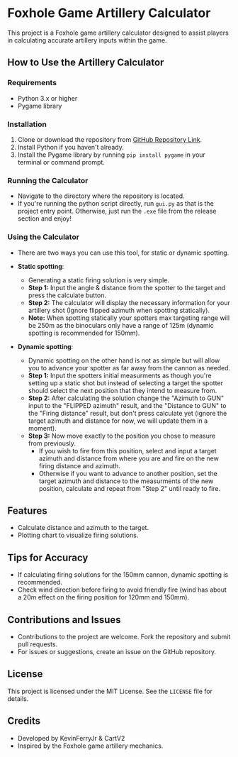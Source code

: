 # Foxhole Game Artillery Calculator

This project is a Foxhole game artillery calculator designed to assist players in calculating accurate artillery inputs within the game.

## How to Use the Artillery Calculator

### Requirements
- Python 3.x or higher
- Pygame library

### Installation
1. Clone or download the repository from [GitHub Repository Link](https://github.com/KevinFerryJr/FoxholeArtyCalculator).
2. Install Python if you haven't already.
3. Install the Pygame library by running `pip install pygame` in your terminal or command prompt.

### Running the Calculator
- Navigate to the directory where the repository is located.
- If you're running the python script directly, run `gui.py` as that is the project entry point. Otherwise, just run the `.exe` file from the release section and enjoy!

### Using the Calculator
- There are two ways you can use this tool, for static or dynamic spotting.

- __Static spotting__:
  - Generating a static firing solution is very simple.
  - **Step 1:** Input the angle & distance from the spotter to the target and press the calculate button.
  - **Step 2:** The calculator will display the necessary information for your artillery shot (Ignore flipped azimuth when spotting statically).
  - **Note:** When spotting statically your spotters max targeting range will be 250m as the binoculars only have a range of 125m (dynamic spotting is recommended for 150mm).

- __Dynamic spotting__:
  - Dynamic spotting on the other hand is not as simple but will allow you to advance your spotter as far away from the cannon as needed.
  - **Step 1:** Input the spotters initial measurments as though you're setting up a static shot but instead of selecting a target the spotter should select the next position that they intend to measure from.
  - **Step 2:** After calculating the solution change the "Azimuth to GUN" input to the "FLIPPED azimuth" result, and the "Distance to GUN" to the "Firing distance" result, but don't press calculate yet (ignore the target azimuth and distance for now, we will update them in a moment).
  - **Step 3:** Now move exactly to the position you chose to measure from previously.
    - If you wish to fire from this position, select and input a target azimuth and distance from where you are and fire on the new firing distance and azimuth.
    - Otherwise if you want to advance to another position, set the target azimuth and distance to the measurments of the new position, calculate and repeat from "Step 2" until ready to fire.

## Features
- Calculate distance and azimuth to the target.
- Plotting chart to visualize firing solutions.

## Tips for Accuracy
- If calculating firing solutions for the 150mm cannon, dynamic spotting is recommended.
- Check wind direction before firing to avoid friendly fire (wind has about a 20m effect on the firing position for 120mm and 150mm).

## Contributions and Issues
- Contributions to the project are welcome. Fork the repository and submit pull requests.
- For issues or suggestions, create an issue on the GitHub repository.

## License
This project is licensed under the MIT License. See the `LICENSE` file for details.

## Credits
- Developed by KevinFerryJr & CartV2
- Inspired by the Foxhole game artillery mechanics.
